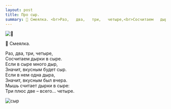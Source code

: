 ```yaml
---
layout: post
title: Про сыр.
summary: 🧀 Смеялка. <br>Раз,   два,   три,   четыре,<br>Сосчитаем   дырки   в   сыре...
---
```

![ 🧀 ](https://upload.wikimedia.org/wikipedia/commons/thumb/c/c2/Emmentaler.jpg/284px-Emmentaler.jpg)

🧀 Смеялка.

Раз,   два,   три,   четыре,<br>
Сосчитаем   дырки   в   сыре.<br>
Если   в   сыре   много   дыр,<br>
Значит,   вкусным   будет   сыр.<br>
Если   в   нем   одна  дыра,<br>
Значит,   вкусным   был   вчера.<br>
Мышь считает дырки в сыре:<br>
Три плюс две – всего…  четыре. 

![сыр](https://upload.wikimedia.org/wikipedia/commons/archive/e/ee/20151227033715%21Coeur_du_Gibloux2.JPG)

